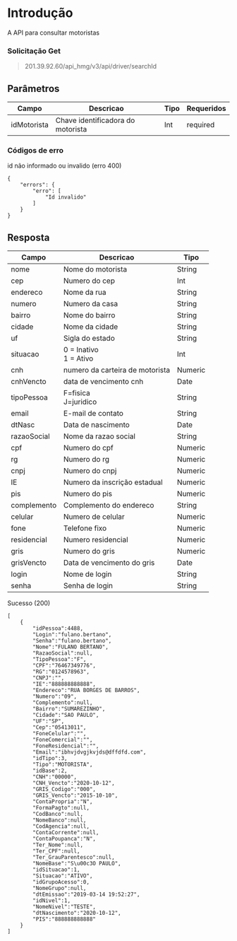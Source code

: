# Introdução
A API para consultar motoristas

### Solicitação  Get

> 201.39.92.60/api_hmg/v3/api/driver/searchId

## Parâmetros
|Campo                    |Descricao| Tipo|  Requeridos            
|----------------|----------------|----------------|----------------|
|idMotorista|Chave identificadora do motorista|Int|required



### Códigos de erro 

id não informado ou invalido (erro 400)
```JS
{
    "errors": {
        "erro": [
            "Id invalido"
        ]
    }
}
```

## Resposta
|Campo |Descricao| Tipo
|----------------|----------------|----------------
|nome|Nome do motorista|String|required
|cep|Numero do cep|Int|required
|endereco|Nome da rua|String|required
|numero|Numero da casa | String|required
|bairro|Nome do bairro|String|required
|cidade|Nome da cidade|String|required
|uf|Sigla do estado|String|required
|situacao|0 = Inativo<br>1 = Ativo|Int|required|
|cnh|numero da carteira de motorista|Numeric
|cnhVencto|data de vencimento cnh|Date
|tipoPessoa|F=fisica <br> J=juridico|String
|email|E-mail de contato|String
|dtNasc|Data de nascimento|Date
|razaoSocial|Nome da razao social|String
|cpf|Numero do cpf|Numeric|required|
|rg|Numero do rg|Numeric
|cnpj|Numero do cnpj|Numeric
|IE|Numero da inscrição estadual|Numeric
|pis|Numero do pis|Numeric
|complemento|Complemento do endereco|String
|celular|Numero de celular|Numeric
|fone|Telefone fixo|Numeric
|residencial|Numero residencial|Numeric
|gris|Numero do gris|Numeric
|grisVencto|Data de vencimento do gris|Date
|login|Nome de login|String|required
|senha|Senha de login|String|required


Sucesso (200)
```JS
[  
	{  
		"idPessoa":4488,  
		"Login":"fulano.bertano",  
		"Senha":"fulano.bertano",  
		"Nome":"FULANO BERTANO",  
		"RazaoSocial":null,  
		"TipoPessoa":"F",  
		"CPF":"76467349776",  
		"RG":"0124578963",  
		"CNPJ":"",  
		"IE":"888888888888",  
		"Endereco":"RUA BORGES DE BARROS",  
		"Numero":"09",  
		"Complemento":null,  
		"Bairro":"SUMAREZINHO",  
		"Cidade":"SAO PAULO",  
		"UF":"SP",  
		"Cep":"05413011",  
		"FoneCelular":"",  
		"FoneComercial":"",  
		"FoneResidencial":"",  
		"Email":"ibhvjdvgjkvjds@dffdfd.com",  
		"idTipo":3,  
		"Tipo":"MOTORISTA",  
		"idBase":2,  
		"CNH":"00000",  
		"CNH_Vencto":"2020-10-12",  
		"GRIS_Codigo":"000",  
		"GRIS_Vencto":"2015-10-10",  
		"ContaPropria":"N",  
		"FormaPagto":null,  
		"CodBanco":null,  
		"NomeBanco":null,  
		"CodAgencia":null,  
		"ContaCorrente":null,  
		"ContaPoupanca":"N",  
		"Ter_Nome":null,  
		"Ter_CPF":null,  
		"Ter_GrauParentesco":null,  
		"NomeBase":"S\u00c3O PAULO",  
		"idSituacao":1,  
		"Situacao":"ATIVO",  
		"idGrupoAcesso":0,  
		"NomeGrupo":null,  
		"dtEmissao":"2019-03-14 19:52:27",  
		"idNivel":1,  
		"NomeNivel":"TESTE",  
		"dtNascimento":"2020-10-12",  
		"PIS":"888888888888"  
	}  
]
```

